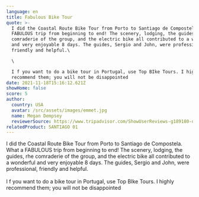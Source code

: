 ```yaml
---
language: en
title: Fabulous Bike Tour
quote: >-
  I did the Coastal Route Bike Tour from Porto to Santiago de Compostela. What a
  FABULOUS trip from beginning to end! The scenery, lodging, the guides, rhe
  comraderie of the group, and the electric bike all contributed to a wonderful
  and very enjoyable 8 days. The guides, Sergio and John, were professional,
  friendly and helpful.\

  \

  I f you want to do a bike tour in Portugal, use Top BIke Tours. I highly
  recommend them; you will not be disappointed
date: 2021-11-18T15:16:12.621Z
showHome: false
score: 5
author:
  country: USA
  avatar: /src/assets/images/emmet.jpg
  name: Megan Dempsey
  reviewerSource: https://www.tripadvisor.com/ShowUserReviews-g189180-d4105907-r812401972-Top_Bike_Tours_Portugal-Porto_Porto_District_Northern_Portugal.html
relatedProduct: SANTIAGO 01
---
```


I did the Coastal Route Bike Tour from Porto to Santiago de Compostela. What a
FABULOUS trip from beginning to end! The scenery, lodging, the guides, rhe
comraderie of the group, and the electric bike all contributed to a wonderful
and very enjoyable 8 days. The guides, Sergio and John, were professional,
friendly and helpful.\
\
I f you want to do a bike tour in Portugal, use Top BIke Tours. I highly
recommend them; you will not be disappointed
